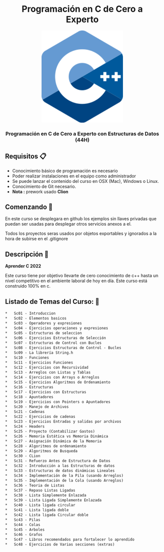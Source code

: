 <div align="center">
  <h1>Programación en C de Cero a Experto</h1>
  <img src="./assets/c++_logo.png" alt="c++ logo" height="300px">
  <h3 style="font-weight:bold;" >Programación en C de Cero a Experto con Estructuras de Datos (44H)</h3>
  <h5></h5>
</div>

## Requisitos :clipboard:
* Conocimiento básico de programación es necesario
* Poder realizar instalaciones en el equipo como administrador
* Se puede lanzar el contenido del curso en OSX (Mac), Windows o Linux.
* Conocimiento de Git necesario.
* **Nota :** prework usado **Clion**

## Comenzando 🚀

<p>En este curso se desplegara en github los ejemplos sin llaves privadas que puedan ser usadas para desplegar otros servicios anexos a el.</p>
<p>Todos los proyectos seras usados por objetos exportables y ignorados a la hora de subirse en el .gitignore </p>

## Descripción :notebook:

**Aprender C 2022**
<p>Este curso tiene por objetivo llevarte de cero conocimiento de c++ hasta un nivel competitivo en el ambiente laboral de hoy en día. Este curso está construido 100% en c.</p>


## Listado de Temas del Curso: 💯

    *   Sc01 - Introduccion
    *   Sc02 - Elementos basicos
    *   Sc03 - Operadores y expresiones
    *   Sc04 - Ejercicios operaciones y expresiones
    *   Sc05 - Estructuras de seleccion
    *   Sc06 - Ejercicios Estructuras de Selección
    *   Sc07 - Estructuras de Control con Bucles
    *   Sc08 - Ejercicios Estructuras de Control - Bucles
    *   Sc09 - La librería String.h
    *   Sc10 - Funciones
    *   Sc11 - Ejercicios Funciones
    *   Sc12 - Ejercicios con Recursividad
    *   Sc13 - Arreglos con Listas y Tablas
    *   Sc14 - Ejercicios con Arrays o Arreglos
    *   Sc15 - Ejercicios Algoritmos de Ordenamiento
    *   Sc16 - Estructuras
    *   Sc17 - Ejercicios con Estructuras
    *   Sc18 - Apuntadores
    *   Sc19 - Ejercicios con Pointers o Apuntadores  
    *   Sc20 - Manejo de Archivos
    *   Sc21 - Cadenas
    *   Sc22 - Ejercicios de cadenas
    *   Sc23 - Ejercicios Entradas y salidas por archivos
    *   Sc24 - Headers
    *   Sc25 - Proyecto (Contabilizar Gastos)
    *   Sc26 - Memoria Estática vs Memoria Dinámica
    *   Sc27 - Asignación Dinámica de la Memoria
    *   Sc28 - Algoritmos de ordenamiento
    *   Sc29 - Algoritmos de Busqueda
    *   Sc30 - CLion
    *   Sc31 - Refuerzo Antes de Estructura de Datos
    *   Sc32 - Introducción a las Estructuras de datos
    *   Sc33 - Estructuras de datos dinámicas Lineales
    *   Sc34 - Implementación de la Pila (usando Arreglos)
    *   Sc35 - Implementación de la Cola (usando Arreglos)
    *   Sc36 - Teoria de Listas
    *   Sc37 - Repaso Listas Ligadas
    *   Sc38 - Lista Simplemente Enlazada
    *   Sc39 - Lista Ligada Simplemente Enlazada
    *   Sc40 - Lista ligada circular
    *   Sc41 - Lista ligada doble
    *   Sc42 - Lista ligada Circular doble
    *   Sc43 - Pilas
    *   Sc44 - Colas
    *   Sc45 - Arboles
    *   Sc46 - Grafos
    *   Sc47 - Libros recomendados para fortalecer lo aprendido
    *   Sc48 - Ejercicios de Varias secciones (extras)
     